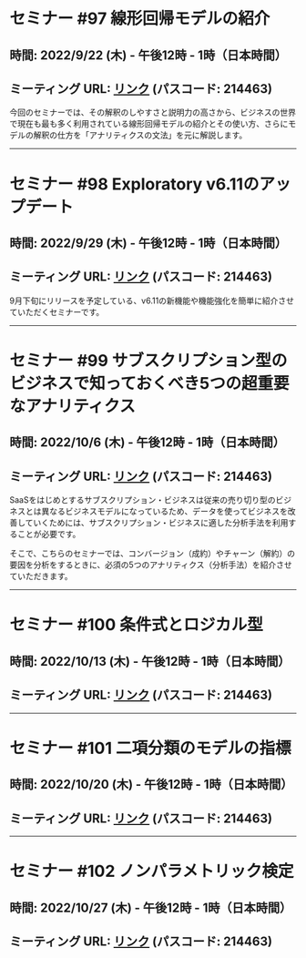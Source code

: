 # セミナー #97 線形回帰モデルの紹介

## 時間: 2022/9/22 (木) - 午後12時 - 1時（日本時間）

## ミーティング URL: [リンク](https://us02web.zoom.us/j/331585134?pwd=VGVyeXBRWjFMT2hESFdhSU45Z2d0dz09) (パスコード: 214463)

今回のセミナーでは、その解釈のしやすさと説明力の高さから、ビジネスの世界で現在も最も多く利用されている線形回帰モデルの紹介とその使い方、さらにモデルの解釈の仕方を「アナリティクスの文法」を元に解説します。

---

# セミナー #98 Exploratory v6.11のアップデート

## 時間: 2022/9/29 (木) - 午後12時 - 1時（日本時間）

## ミーティング URL: [リンク](https://us02web.zoom.us/j/331585134?pwd=VGVyeXBRWjFMT2hESFdhSU45Z2d0dz09) (パスコード: 214463)

9月下旬にリリースを予定している、v6.11の新機能や機能強化を簡単に紹介させていただくセミナーです。

<!--* データソース
* チャート
* データラングリング
* アナリティクス
* ダッシュボード-->

---

# セミナー #99 サブスクリプション型のビジネスで知っておくべき5つの超重要なアナリティクス

## 時間: 2022/10/6 (木) - 午後12時 - 1時（日本時間）

## ミーティング URL: [リンク](https://us02web.zoom.us/j/331585134?pwd=VGVyeXBRWjFMT2hESFdhSU45Z2d0dz09) (パスコード: 214463)

SaaSをはじめとするサブスクリプション・ビジネスは従来の売り切り型のビジネスとは異なるビジネスモデルになっているため、データを使ってビジネスを改善していくためには、サブスクリプション・ビジネスに適した分析手法を利用することが必要です。

そこで、こちらのセミナーでは、コンバージョン（成約）やチャーン（解約）の要因を分析をするときに、必須の5つのアナリティクス（分析手法）を紹介させていただきます。

---

# セミナー #100 条件式とロジカル型

## 時間: 2022/10/13 (木) - 午後12時 - 1時（日本時間）

## ミーティング URL: [リンク](https://us02web.zoom.us/j/331585134?pwd=VGVyeXBRWjFMT2hESFdhSU45Z2d0dz09) (パスコード: 214463)

---

# セミナー #101 二項分類のモデルの指標

## 時間: 2022/10/20 (木) - 午後12時 - 1時（日本時間）

## ミーティング URL: [リンク](https://us02web.zoom.us/j/331585134?pwd=VGVyeXBRWjFMT2hESFdhSU45Z2d0dz09) (パスコード: 214463)

---

# セミナー #102 ノンパラメトリック検定

## 時間: 2022/10/27 (木) - 午後12時 - 1時（日本時間）

## ミーティング URL: [リンク](https://us02web.zoom.us/j/331585134?pwd=VGVyeXBRWjFMT2hESFdhSU45Z2d0dz09) (パスコード: 214463)

<!--複数のグループの間で平均を比較をするときに、有意な違いがあるかをどうかを調べられる「仮説検定」という手法があります。実は、この「仮説検定」は「元のデータの分布が正規分布」であるという前提があるかどうかで利用する仮説検定の種類が変わってきます。

そこで、このセミナーでは、サマリビューの相関モードでも利用している、元のデータの分布の前提に左右されずに利用できる「ノンパラメトリック検定」の手法をデモを交えて紹介します。-->
